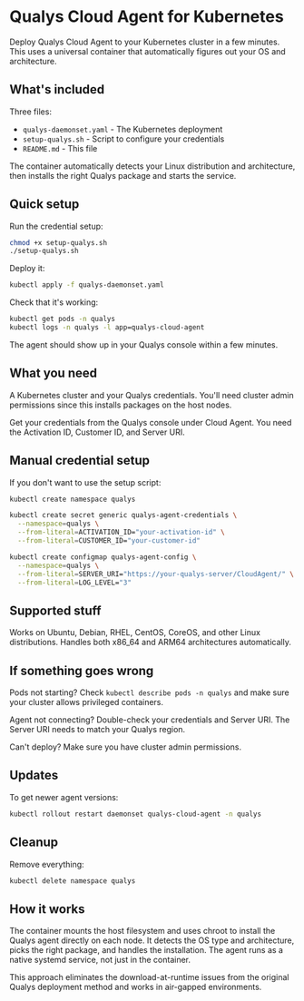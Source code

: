 # Qualys Cloud Agent for Kubernetes

Deploy Qualys Cloud Agent to your Kubernetes cluster in a few minutes. This uses a universal container that automatically figures out your OS and architecture.

## What's included

Three files:
- `qualys-daemonset.yaml` - The Kubernetes deployment
- `setup-qualys.sh` - Script to configure your credentials  
- `README.md` - This file

The container automatically detects your Linux distribution and architecture, then installs the right Qualys package and starts the service.

## Quick setup

Run the credential setup:
```bash
chmod +x setup-qualys.sh
./setup-qualys.sh
```

Deploy it:
```bash
kubectl apply -f qualys-daemonset.yaml
```

Check that it's working:
```bash
kubectl get pods -n qualys
kubectl logs -n qualys -l app=qualys-cloud-agent
```

The agent should show up in your Qualys console within a few minutes.

## What you need

A Kubernetes cluster and your Qualys credentials. You'll need cluster admin permissions since this installs packages on the host nodes.

Get your credentials from the Qualys console under Cloud Agent. You need the Activation ID, Customer ID, and Server URI.

## Manual credential setup

If you don't want to use the setup script:

```bash
kubectl create namespace qualys

kubectl create secret generic qualys-agent-credentials \
  --namespace=qualys \
  --from-literal=ACTIVATION_ID="your-activation-id" \
  --from-literal=CUSTOMER_ID="your-customer-id"

kubectl create configmap qualys-agent-config \
  --namespace=qualys \
  --from-literal=SERVER_URI="https://your-qualys-server/CloudAgent/" \
  --from-literal=LOG_LEVEL="3"
```

## Supported stuff

Works on Ubuntu, Debian, RHEL, CentOS, CoreOS, and other Linux distributions. Handles both x86_64 and ARM64 architectures automatically.

## If something goes wrong

Pods not starting? Check `kubectl describe pods -n qualys` and make sure your cluster allows privileged containers.

Agent not connecting? Double-check your credentials and Server URI. The Server URI needs to match your Qualys region.

Can't deploy? Make sure you have cluster admin permissions.

## Updates

To get newer agent versions:
```bash
kubectl rollout restart daemonset qualys-cloud-agent -n qualys
```

## Cleanup

Remove everything:
```bash
kubectl delete namespace qualys
```

## How it works

The container mounts the host filesystem and uses chroot to install the Qualys agent directly on each node. It detects the OS type and architecture, picks the right package, and handles the installation. The agent runs as a native systemd service, not just in the container.

This approach eliminates the download-at-runtime issues from the original Qualys deployment method and works in air-gapped environments.
